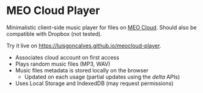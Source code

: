 # MEO Cloud Player

Minimalistic client-side music player for files on [MEO Cloud](https://meocloud.pt/). Should also be compatible with Dropbox (not tested).

Try it live on https://luisgoncalves.github.io/meocloud-player.

- Associates cloud account on first access 
- Plays random music files (MP3, WAV)
- Music files metadata is stored locally on the browser
	- Updated on each usage (partial updates using the *delta* APIs)
- Uses Local Storage and IndexedDB (may request permissions)

